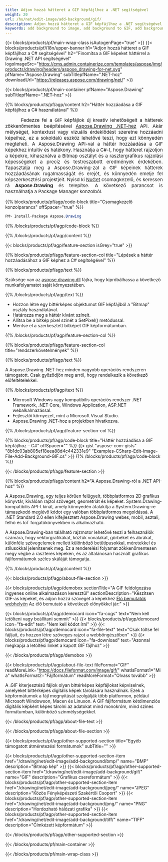 ```yaml
---
title: Adjon hozzá hátteret a GIF képfájlhoz a .NET segítségével
weight: 20
url: /hu/net/edit-image/add-background/gif/
description: Adjon hozzá hátteret a GIF képfájlhoz a .NET segítségével.
keywords: add background to image, add background to GIF, add background via C#, 2D graphics, drawing API, edit bitmap C#, Drawing .NET-hoz, save bitmap, save GIF image, cross-platform 2D graphic library, Bitmap class, raster graphics drawing, draw background, rendering raster images, GIF image file
---
```


{{< blocks/products/pf/main-wrap-class isAutogenPage="true" >}}
{{< blocks/products/pf/i18n/upper-banner h1="Adjon hozzá hátteret a GIF képfájlhoz a C# segítségével" h2="Finomítsa a GIF képeket háttérrel a Drawing .NET API segítségével" logoImageSrc="https://cms.admin.containerize.com/templates/aspose/img/products/drawing/headers/aspose_drawing-for-net.svg" pfName="Aspose.Drawing" subTitlepfName=".NET-hoz" downloadUrl="https://releases.aspose.com/drawing/net/" >}}

{{< blocks/products/pf/main-container pfName="Aspose.Drawing" subTitlepfName=".NET-hoz" >}}


{{% blocks/products/pf/agp/content h2="Háttér hozzáadása a GIF képfájlhoz a C# használatával" %}}

<p align="justify" style="text-indent:50px;font-size:15px;">
Fedezze fel a GIF képfájlok új kreatív lehetőségeit a hátterek zökkenőmentes beépítésével <a href="https://products.aspose.com/drawing/net">Aspose.Drawing .NET-hez</a> API. Akár mélységet, kontextust vagy vizuális érdeklődést szeretne hozzáadni képeihez, ez a sokoldalú eszköz lehetővé teszi, hogy ezt könnyedén megteheti. A Aspose.Drawing API-val a háttér hozzáadása a GIF képekhez intuitív és hatékony. Használja a C#-t, hogy hátteret rajzoljon a képekre, kihasználva a Bitmap osztályt és a rasztergrafikus rajzolási képességeket a precíz és testreszabott eredmények érdekében. Tapasztalja meg a Aspose.Drawing-zal a GIF képeinek hátterek hozzáadásának rugalmasságát és erejét, és könnyedén emelje fel képszerkesztési projektjeit. Nyisd ki <a href="https://www.nuget.org/packages/aspose.drawing">NuGet</a> csomagkezelő, és keressen rá <b>Aspose.Drawing</b> és telepítse. A következő parancsot is használhatja a Package Manager konzolból.</p>

{{% blocks/products/pf/agp/code-block title="Csomagkezelő konzolparancs" offSpacer="true" %}}
```cs
PM> Install-Package Aspose.Drawing
```
{{% /blocks/products/pf/agp/code-block %}}

{{% /blocks/products/pf/agp/content %}}


{{< blocks/products/pf/agp/feature-section isGrey="true" >}}

{{% blocks/products/pf/agp/feature-section-col title="Lépések a háttér hozzáadásához a GIF képhez a C# segítségével" %}}

{{% blocks/products/pf/agp/text %}}

Szüksége van az [aspose.drawing.dll](https://downloads.aspose.com/drawing/net) fájlra, hogy kipróbálhassa a következő munkafolyamatot saját környezetében.

{{% /blocks/products/pf/agp/text %}}

+ Hozzon létre egy bittérképes objektumot GIF képfájlból a "Bitmap" osztály használatával.
+ Határozza meg a háttér kívánt színeit.
+ Állítsa be a bitkép pixel színét a SetPixel() metódussal.
+ Mentse el a szerkesztett bitképet GIF képformátumban.

{{% /blocks/products/pf/agp/feature-section-col %}}

{{% blocks/products/pf/agp/feature-section-col title="rendszerkövetelmények" %}}

{{% blocks/products/pf/agp/text %}}

A Aspose.Drawing .NET-hez minden nagyobb operációs rendszeren támogatott. Csak győződjön meg arról, hogy rendelkezik a következő előfeltételekkel.

{{% /blocks/products/pf/agp/text %}}

- Microsoft Windows vagy kompatibilis operációs rendszer .NET Framework, .NET Core, Windows Application, ASP.NET webalkalmazással.
- Fejlesztői környezet, mint a Microsoft Visual Studio.
- Aspose.Drawing .NET-hoz a projektben hivatkozva.

{{% /blocks/products/pf/agp/feature-section-col %}}

{{% blocks/products/pf/agp/code-block title="Háttér hozzáadása a GIF képfájlhoz – C#" offSpacer="" %}}
{{< gist "aspose-com-gists" "8b1dc03ab805ef18eea88d4c442331e9" "Examples-CSharp-Edit-Image-File-Add-Background-GIF.cs" >}}
{{% /blocks/products/pf/agp/code-block %}}

{{< /blocks/products/pf/agp/feature-section >}}


<!-- aboutfile Starts -->

{{% blocks/products/pf/agp/content h2="A Aspose.Drawing-ról a .NET API-hoz" %}}

A Aspose.Drawing, egy teljes körűen felügyelt, többplatformos 2D grafikus könyvtár, kiválóan rajzol szöveget, geometriát és képeket. System.Drawing-kompatibilis API-t kínál, amely könnyedén átalakítja a System.Drawing-re támaszkodó meglévő kódot egy valóban többplatformos megoldássá. A .NET Standard 2.0 ellen kifejlesztett Aspose.Drawing webes, mobil, asztali, felhő és IoT forgatókönyvekben is alkalmazható.

A Aspose.Drawing-ban található rajzmotor lehetővé teszi a felhasználók számára, hogy vektorgrafikákat, köztük vonalakat, görbéket és ábrákat, különféle szövegelemek mellett különböző betűtípusokkal, méretekkel és stílusokkal jelenítsenek meg. Ez a renderelési folyamat zökkenőmentesen megy végbe a raszteres képeken, és az általánosan használt grafikus fájlformátumok széles skáláját támogatja.

{{% /blocks/products/pf/agp/content %}}


{{< blocks/products/pf/agp/about-file-section >}}

{{< blocks/products/pf/agp/demobox sectionTitle="A GIF feldolgozása ingyenes online alkalmazáson keresztül" sectionDescription="Készítsen GIF-as képeket, és adjon hozzá szöveget a képekhez [Élő bemutatók webhelyén](https://products.aspose.app/drawing) Az élő bemutató a következő előnyökkel jár:" >}}

{{< blocks/products/pf/agp/democard icon="fa-cogs" text="Nem kell letölteni vagy beállítani semmit" >}}
{{< blocks/products/pf/agp/democard icon="fa-edit" text="Nem kell kódot írni" >}}
{{< blocks/products/pf/agp/democard icon="fa-file-text" text="Csak töltse fel fájljait, és hozzon létre szöveges rajzot a webböngészőben" >}}
{{< blocks/products/pf/agp/democard icon="fa-download" text="Azonnal megkapja a letöltési linket a kapott GIF fájlhoz" >}}

{{< /blocks/products/pf/agp/demobox >}}

{{< blocks/products/pf/agp/about-file-text fileFormat="GIF" readMoreLink="https://docs.fileformat.com/image/gif/" whatIsFormat1="Mi a" whatIsFormat2="Fájlformátum" readMoreFormat="Olvass tovább" >}}

A .GIF kiterjesztésű fájlok olyan bittérképes képfájlokat képviselnek, amelyeket bittérképes digitális képek tárolására használnak. Ezek a képformátumok a fájl megnyitását szolgálják több platformon, például Microsoft Windowson, Macen és Linuxon. A GIF fájlformátum kétdimenziós digitális képként képes tárolni az adatokat mind monokróm, mind színes formátumban, különböző színmélységekkel.

{{< /blocks/products/pf/agp/about-file-text >}}

{{< /blocks/products/pf/agp/about-file-section >}}

<!-- aboutfile Ends -->


{{< blocks/products/pf/agp/other-supported-section title="Egyéb támogatott átméretezési formátumok" subTitle="" >}}

{{< blocks/products/pf/agp/other-supported-section-item href="/drawing/net/edit-image/add-background/bmp/" name="BMP" description="Bitmap kép" >}}
{{< blocks/products/pf/agp/other-supported-section-item href="/drawing/net/edit-image/add-background/gif/" name="GIF" description="Grafikus csereformátum" >}}
{{< blocks/products/pf/agp/other-supported-section-item href="/drawing/net/edit-image/add-background/jpeg/" name="JPEG" description="Közös Fényképészeti Szakértői Csoport" >}}
{{< blocks/products/pf/agp/other-supported-section-item href="/drawing/net/edit-image/add-background/png/" name="PNG" description="Hordozható hálózati grafika" >}}
{{< blocks/products/pf/agp/other-supported-section-item href="/drawing/net/edit-image/add-background/tiff/" name="TIFF" description="Címkézett képformátum" >}}

{{< /blocks/products/pf/agp/other-supported-section >}}

{{< /blocks/products/pf/main-container >}}

{{< /blocks/products/pf/main-wrap-class >}}
